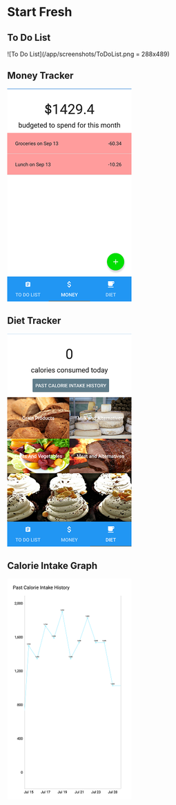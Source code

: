 # Start Fresh

## To Do List <br/>
![To Do List](/app/screenshots/ToDoList.png = 288x489) <br/>
## Money Tracker <br/>
![Money Tracker](/app/screenshots/MoneyTracker.png?raw=true) <br/>
## Diet Tracker <br/>
![Diet Tracker](/app/screenshots/DietTracker.png?raw=true) <br/>
## Calorie Intake Graph <br/>
![Calorie Intake Graph](/app/screenshots/CalorieIntakeGraph.png?raw=true)
